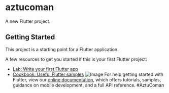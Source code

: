 # aztucoman

A new Flutter project.

## Getting Started

This project is a starting point for a Flutter application.

A few resources to get you started if this is your first Flutter project:

- [Lab: Write your first Flutter app](https://flutter.dev/docs/get-started/codelab)
- [Cookbook: Useful Flutter samples](https://flutter.dev/docs/cookbook)
![Image](https://github.com/aztucoman-az/AztuComan/blob/master/ScreenShots/Screenshot%20(1).png)
For help getting started with Flutter, view our
[online documentation](https://flutter.dev/docs), which offers tutorials,
samples, guidance on mobile development, and a full API reference.
#AztuComan
